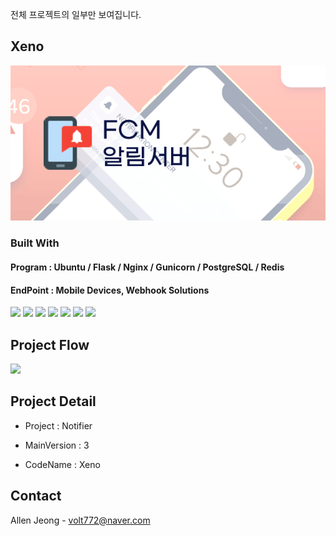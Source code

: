 전체 프로젝트의 일부만 보여집니다.

<!-- ABOUT THE PROJECT -->
## Xeno
<img src="https://github.com/volt772/xeno/blob/main/notifier.png"><br/>




### Built With

#### Program : Ubuntu / Flask / Nginx / Gunicorn / PostgreSQL / Redis
#### EndPoint : Mobile Devices, Webhook Solutions

<a href="https://firebase.google.com/?hl=ko"><img src="https://img.shields.io/badge/firebase-FFCA28?style=flat-square&logo=firebase&logoColor=FFFFFF"/></a>
<a href="https://www.python.org/"><img src="https://img.shields.io/badge/Python-3776AB?style=flat-square&logo=Python&logoColor=FFFFFF"/></a>
<a href="https://flask-docs-kr.readthedocs.io/ko/latest/index.html"><img src="https://img.shields.io/badge/Flask-000000?style=flat-square&logo=Flask&logoColor=FFFFFF"/></a>
<a href="https://ubuntu.com/"><img src="https://img.shields.io/badge/Ubuntu-E95420?style=flat-square&logo=Ubuntu&logoColor=FFFFFF"/></a>
<a href="https://redis.io/"><img src="https://img.shields.io/badge/Redis-DC382D?style=flat-square&logo=Redis&logoColor=FFFFFF"/></a>
<a href="https://www.postgresql.org/"><img src="https://img.shields.io/badge/PostgreSQL-4169E1?style=flat-square&logo=PostgreSQL&logoColor=FFFFFF"/></a>
<a href="https://www.nginx.com/"><img src="https://img.shields.io/badge/NGINX-009639?style=flat-square&logo=NGINX&logoColor=FFFFFF"/></a>

<!-- Flow -->
## Project Flow
<img src="https://user-images.githubusercontent.com/57861321/226330455-bd0dbb89-bb8b-4071-bd16-b02bd14b10ab.png"><br/>


<!-- Detail -->
## Project Detail

* Project : Notifier

* MainVersion : 3

* CodeName : Xeno




<!-- CONTACT -->
## Contact

Allen Jeong - volt772@naver.com

